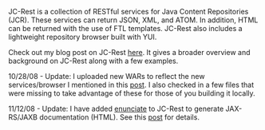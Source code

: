 JC-Rest is a collection of RESTful services for Java Content Repositories (JCR). These services can return JSON, XML, and ATOM. In addition, HTML can be returned with the use of FTL templates. JC-Rest also includes a lightweight repository browser built with YUI.

Check out my blog post on JC-Rest [here](http://blogs.citytechinc.com/sjohnson/?p=24). It gives a broader overview and background on JC-Rest along with a few examples.

10/28/08 - Update: I uploaded new WARs to reflect the new services/browser I mentioned in this [post](http://blogs.citytechinc.com/sjohnson/?p=26). I also checked in a few files that were missing to take advantage of these for those of you building it locally.

11/12/08 - Update: I have added [enunciate](http://enunciate.codehaus.org) to JC-Rest to generate JAX-RS/JAXB documentation (HTML). See this [post](http://blogs.citytechinc.com/sjohnson/?p=30) for details.
